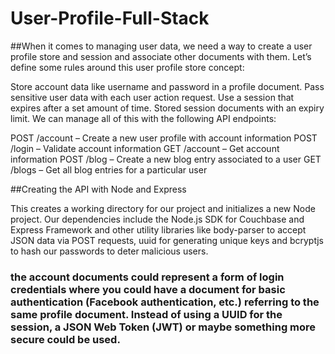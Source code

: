 # User-Profile-Full-Stack

##When it comes to managing user data, we need a way to create a user profile store and session and associate other documents with them. Let’s define some rules around this user profile store concept:

Store account data like username and password in a profile document.
Pass sensitive user data with each user action request.
Use a session that expires after a set amount of time.
Stored session documents with an expiry limit.
We can manage all of this with the following API endpoints:

POST /account – Create a new user profile with account information
POST /login – Validate account information
GET /account – Get account information
POST /blog – Create a new blog entry associated to a user
GET /blogs – Get all blog entries for a particular user

##Creating the API with Node and Express

This creates a working directory for our project and initializes a new Node project. Our dependencies include the Node.js SDK for Couchbase and Express Framework and other utility libraries like body-parser to accept JSON data via POST requests, uuid for generating unique keys and bcryptjs to hash our passwords to deter malicious users.

### the account documents could represent a form of login credentials where you could have a document for basic authentication (Facebook authentication, etc.) referring to the same profile document. Instead of using a UUID for the session, a JSON Web Token (JWT) or maybe something more secure could be used.
